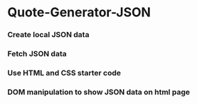 # Quote-Generator-JSON

### Create local JSON data

### Fetch JSON data

### Use HTML and CSS starter code

### DOM manipulation to show JSON data on html page
